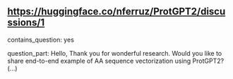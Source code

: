 ## https://huggingface.co/nferruz/ProtGPT2/discussions/1

contains_question: yes

question_part: Hello, Thank you for wonderful research. Would you like to share end-to-end example of AA sequence vectorization using ProtGPT2? (...)

